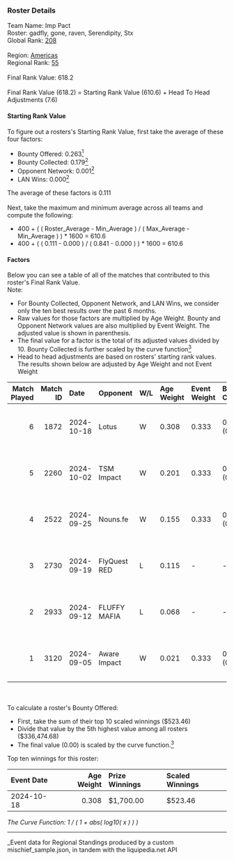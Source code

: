 ### Roster Details<br />
Team Name: Imp Pact<br />
Roster: gadfly, gone, raven, Serendipity, Stx<br />
Global Rank: [208](../../standings_global_2025_03_01.md)<br />
<br />
Region: [Americas]( ../../standings_americas_2025_03_01.md)<br />
Regional Rank: [55]( ../../standings_americas_2025_03_01.md)<br />
<br />
Final Rank Value:  618.2<br />
<br />
Final Rank Value (618.2) = Starting Rank Value (610.6) + Head To Head Adjustments (7.6)<br />

#### Starting Rank Value<br />
To figure out a rosters's Starting Rank Value, first take the average of these four factors:<br />
- Bounty Offered: 0.263[<sup>1</sup>](#table2)
- Bounty Collected: 0.179[<sup>2</sup>](#table1)
- Opponent Network: 0.001[<sup>2</sup>](#table1)
- LAN Wins: 0.000[<sup>2</sup>](#table1)

The average of these factors is 0.111<br />
<br />
Next, take the maximum and minimum average across all teams and compute the following:<br />
- 400 + ( ( Roster_Average - Min_Average ) / ( Max_Average - Min_Average ) ) * 1600 = 610.6
- 400 + ( ( 0.111 - 0.000 ) / ( 0.841 - 0.000 ) ) * 1600 = 610.6


#### Factors<br />
Below you can see a table of all of the matches that contributed to this roster's Final Rank Value.<br />
Note:<br />

- For Bounty Collected, Opponent Network, and LAN Wins, we consider only the ten best results over the past 6 months.
- Raw values for those factors are multiplied by Age Weight. Bounty and Opponent Network values are also multiplied by Event Weight. The adjusted value is shown in parenthesis.
- The final value for a factor is the total of its adjusted values divided by 10. Bounty Collected is further scaled by the curve function[<sup>3</sup>](#curveFunction)
- Head to head adjustments are based on rosters' starting rank values. The results shown below are adjusted by Age Weight and not Event Weight
<span id="table1"></span><br />


| Match Played | Match ID | Date       | Opponent     | W/L | Age Weight | Event Weight | Bounty Collected | Opponent Network | LAN Wins  | H2H Adj. | Roster                                |
| -: | -: | :- | :- | :- | :- | :- | :- | :- | :- | -: | :- |
|            6 |     1872 | 2024-10-18 | Lotus        | W   | 0.308      | 0.333        | 0.001 (0.000)    | 0.004 (0.000)    | 0 (0.000) |     4.44 | gadfly, gone, raven, Serendipity, Stx |
|            5 |     2260 | 2024-10-02 | TSM Impact   | W   | 0.201      | 0.333        | 0.001 (0.000)    | 0.029 (0.002)    | 0 (0.000) |     3.14 | gadfly, gone, raven, Serendipity, Stx |
|            4 |     2522 | 2024-09-25 | Nouns.fe     | W   | 0.155      | 0.333        | 0.001 (0.000)    | 0.091 (0.005)    | 0 (0.000) |     2.39 | gadfly, gone, raven, Serendipity, Stx |
|            3 |     2730 | 2024-09-19 | FlyQuest RED | L   | 0.115      | -            | -                | -                | -         |    -1.68 | gadfly, gone, raven, Serendipity, Stx |
|            2 |     2933 | 2024-09-12 | FLUFFY MAFIA | L   | 0.068      | -            | -                | -                | -         |    -1.07 | gadfly, gone, raven, Serendipity, Stx |
|            1 |     3120 | 2024-09-05 | Aware Impact | W   | 0.021      | 0.333        | 0.001 (0.000)    | 0.010 (0.000)    | 0 (0.000) |     0.32 | gadfly, gone, raven, Serendipity, Stx |

<br />
<span id="table2"></span><br />
To calculate a roster's Bounty Offered:<br />

- First, take the sum of their top 10 scaled winnings ($523.46)
- Divide that value by the 5th highest value among all rosters ($336,474.68)
- The final value (0.00) is scaled by the curve function.[<sup>3</sup>](#curveFunction)

Top ten winnings for this roster:<br />

| Event Date | Age Weight | Prize Winnings | Scaled Winnings |
| :- | -: | :- | :- |
| 2024-10-18 |      0.308 | $1,700.00      | $523.46         |


<span id="curveFunction"></span>_The Curve Function: 1 / ( 1 + abs( log10( x ) ) )_<br />

---
_Event data for Regional Standings produced by a custom mischief_sample.json, in tandem with the liquipedia.net API<br />
